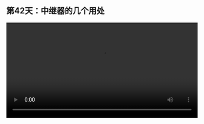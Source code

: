 ## 第42天：中继器的几个用处
 

<video width="100%" controls controlslist="nodownload nofullscreen noremoteplayback" disablePictureInPicture>
  <source src="https://api.keepwork.com/ts-storage/siteFiles/14494/raw#1593681944547session42.webm" type="video/webm">
  <source src="https://api.keepwork.com/ts-storage/siteFiles/14495/raw#1593681952353session42small.mp4" type="video/mp4" />
   
  你的浏览器不支持播放
</video>
<style>
video::-webkit-media-controls-fullscreen-button { display: none; } 
</style>



### 字幕

在**电影**项下，我们选择**中继器**。
中继器是一种非常重要的，能够按照指定方向传递和放大信号的装置。
我们看到它有一头是尖的，一头是平的。
**平的一头是信号的输入端，尖的一头是信号的输出端。**
中继器的输入端一般会连接导线，电影方块，
代码方块，或者探测铁轨这些有输出的装置。
注意，**中继器上有4个挡位，代表4种延迟时间。**
1挡代表信号从输入端到输出端需要0.1秒，4挡代表需要0.4秒。
我们可以通过**右键单击**中继器调整挡位。
比如我们点击这个按钮。
我们看到信号延迟了0.1秒，
这边才会亮起。
现在，我们将它调整到第4挡。
可以看到延迟增加了4倍。

### 动手练习
模仿制作一个相同的有多个透明物体的电影方块。